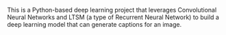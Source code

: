 This is a Python-based deep learning project that leverages Convolutional Neural Networks and LTSM (a type of Recurrent Neural Network) to build a deep learning model that can generate captions for an image. 
